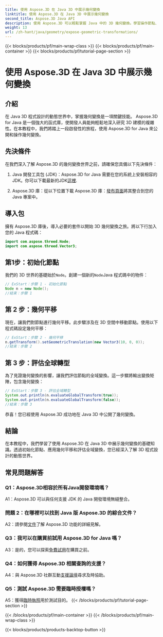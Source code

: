 ```yaml
---
title: 使用 Aspose.3D 在 Java 3D 中展示幾何變換
linktitle: 使用 Aspose.3D 在 Java 3D 中展示幾何變換
second_title: Aspose.3D Java API
description: 使用 Aspose.3D 可以輕鬆掌握 Java 中的 3D 幾何變換。學習操作節點、應用翻譯和評估全域變換。
weight: 13
url: /zh-hant/java/geometry/expose-geometric-transformations/
---
```


{{< blocks/products/pf/main-wrap-class >}}
{{< blocks/products/pf/main-container >}}
{{< blocks/products/pf/tutorial-page-section >}}

# 使用 Aspose.3D 在 Java 3D 中展示幾何變換

## 介紹

在 Java 3D 程式設計的動態世界中，掌握幾何變換是一項關鍵技能。 Aspose.3D for Java 是一個強大的函式庫，使開發人員能夠輕鬆地深入研究 3D 建模的複雜性。在本教程中，我們將踏上一段啟發性的旅程，使用 Aspose.3D for Java 來公開和操作幾何變換。

## 先決條件

在我們深入了解 Aspose.3D 的幾何變換世界之前，請確保您具備以下先決條件：

1.  Java 開發工具包 (JDK)：Aspose.3D for Java 需要在您的系統上安裝相容的 JDK。你可以下載最新的JDK[這裡](https://www.oracle.com/java/technologies/javase-downloads.html).

2.  Aspose.3D 庫：從以下位置下載 Aspose.3D 庫：[發布頁面](https://releases.aspose.com/3d/java/)將其整合到您的 Java 專案中。

## 導入包

擁有 Aspose.3D 庫後，導入必要的套件以開始 3D 幾何變換之旅。將以下行加入您的 Java 程式碼：

```java
import com.aspose.threed.Node;
import com.aspose.threed.Vector3;
```

## 第1步：初始化節點

我們的 3D 世界的基礎始於`Node`。創建一個新的`Node`Java 程式碼中的物件：

```java
// ExStart：步驟 1 - 初始化節點
Node n = new Node();
//結束：步驟 1
```

## 第 2 步：幾何平移

現在，讓我們對節點進行幾何平移。此步驟涉及在 3D 空間中移動節點。使用以下程式碼設定幾何平移：

```java
// ExStart：步驟 2 - 幾何平移
n.getTransform().setGeometricTranslation(new Vector3(10, 0, 0));
//結束：步驟 2
```

## 第 3 步：評估全球轉型

為了見證幾何變換的影響，讓我們評估節點的全域變換。這一步驟將輸出變換矩陣，包含幾何變換：

```java
// ExStart：步驟 3 - 評估全域轉型
System.out.println(n.evaluateGlobalTransform(true));
System.out.println(n.evaluateGlobalTransform(false));
//結束：步驟 3
```

恭喜！您已經使用 Aspose.3D 成功地在 Java 3D 中公開了幾何變換。

## 結論

在本教程中，我們學習了使用 Aspose.3D 在 Java 3D 中展示幾何變換的基礎知識。透過初始化節點、應用幾何平移和評估全域變換，您已經深入了解 3D 程式設計的動態世界。

## 常見問題解答

### Q1：Aspose.3D相容於所有Java開發環境嗎？

A1：Aspose.3D 可以與任何支援 JDK 的 Java 開發環境無縫整合。

### 問題 2：在哪裡可以找到 Java 版 Aspose.3D 的綜合文件？

 A2：請參閱[文件](https://reference.aspose.com/3d/java/)了解 Aspose.3D 功能的詳細見解。

### Q3：我可以在購買前試用 Aspose.3D for Java 嗎？

 A3：是的，您可以探索[免費試用](https://releases.aspose.com/)在購買之前。

### Q4：如何獲得 Aspose.3D 相關查詢的支援？

 A4：與 Aspose.3D 社群互動[支援論壇](https://forum.aspose.com/c/3d/18)尋求及時協助。

### Q5：測試 Aspose.3D 需要臨時授權嗎？

 A5：獲得[臨時執照](https://purchase.aspose.com/temporary-license/)用於測試目的。
{{< /blocks/products/pf/tutorial-page-section >}}

{{< /blocks/products/pf/main-container >}}
{{< /blocks/products/pf/main-wrap-class >}}

{{< blocks/products/products-backtop-button >}}
